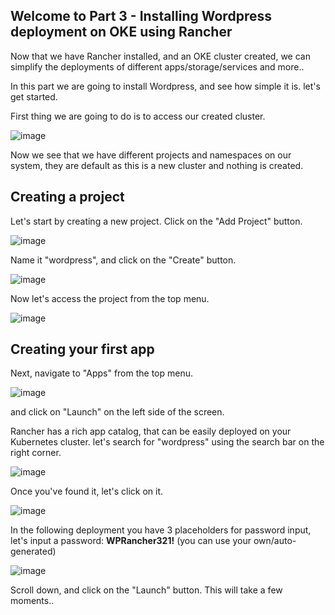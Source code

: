 ## Welcome to Part 3 - Installing Wordpress deployment on OKE using Rancher ##
 
Now that we have Rancher installed, and an OKE cluster created, 
we can simplify the deployments of different apps/storage/services and more.. 

In this part we are going to install Wordpress, and see how simple it is.
let's get started. 

First thing we are going to do is to access our created cluster. 

![image]()

Now we see that we have different projects and namespaces on our system,
they are default as this is a new cluster and nothing is created. 

## Creating a project ##

Let's start by creating a new project. 
Click on the "Add Project" button. 

![image]()

Name it "wordpress", and click on the "Create" button.

![image]()

Now let's access the project from the top menu. 

![image]()

## Creating your first app ##

Next, navigate to "Apps" from the top menu.

![image]()

and click on "Launch" on the left side of the screen.

Rancher has a rich app catalog, that can be easily deployed on your Kubernetes cluster.
let's search for "wordpress" using the search bar on the right corner. 

![image]()

Once you've found it, let's click on it. 

![image]() 

In the following deployment you have 3 placeholders for password input,
let's input a password: **WPRancher321!** (you can use your own/auto-generated) 

![image]()

Scroll down, and click on the "Launch" button. 
This will take a few moments..






